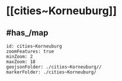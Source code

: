 # [[cities~Korneuburg]] 



## #has_/map  



```leaflet
id: cities~Korneuburg
zoomFeatures: true 
minZoom: 2 
maxZoom: 18
geojsonFolder: ./cities~Korneuburg//
markerFolder: ./cities~Korneuburg/
```


